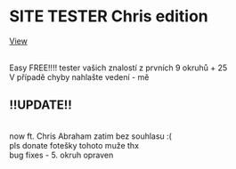 <h1>SITE TESTER Chris edition</h1>


[View](https://pablomikes.github.io/Epicky-tutorial-na-SITE/)

<br> Easy FREE!!!! tester vašich znalostí z prvních 9 okruhů + 25
<br> V případě chyby nahlašte vedení - mě

<h2>!!UPDATE!!</h2>
<br>now ft. Chris Abraham zatim bez souhlasu :( 
<br>pls donate fotešky tohoto muže thx
<br>bug fixes - 5. okruh opraven
